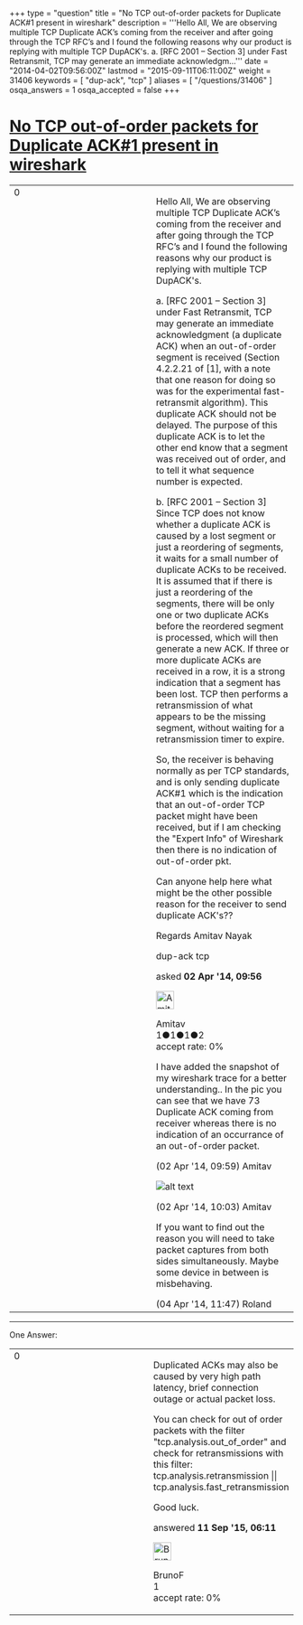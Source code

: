 +++
type = "question"
title = "No TCP out-of-order packets for Duplicate ACK#1 present in wireshark"
description = '''Hello All, We are observing multiple TCP Duplicate ACK’s coming from the receiver and after going through the TCP RFC’s and I found the following reasons why our product is replying with multiple TCP DupACK&#x27;s. a. [RFC 2001 – Section 3] under Fast Retransmit, TCP may generate an immediate acknowledgm...'''
date = "2014-04-02T09:56:00Z"
lastmod = "2015-09-11T06:11:00Z"
weight = 31406
keywords = [ "dup-ack", "tcp" ]
aliases = [ "/questions/31406" ]
osqa_answers = 1
osqa_accepted = false
+++

<div class="headNormal">

# [No TCP out-of-order packets for Duplicate ACK\#1 present in wireshark](/questions/31406/no-tcp-out-of-order-packets-for-duplicate-ack1-present-in-wireshark)

</div>

<div id="main-body">

<div id="askform">

<table id="question-table" style="width:100%;"><colgroup><col style="width: 50%" /><col style="width: 50%" /></colgroup><tbody><tr class="odd"><td style="width: 30px; vertical-align: top"><div class="vote-buttons"><span id="post-31406-upvote" class="ajax-command post-vote up" rel="nofollow" title="I like this post (click again to cancel)"> </span><div id="post-31406-score" class="post-score" title="current number of votes">0</div><span id="post-31406-downvote" class="ajax-command post-vote down" rel="nofollow" title="I dont like this post (click again to cancel)"> </span> <span id="favorite-mark" class="ajax-command favorite-mark" rel="nofollow" title="mark/unmark this question as favorite (click again to cancel)"> </span><div id="favorite-count" class="favorite-count"></div></div></td><td><div id="item-right"><div class="question-body"><p>Hello All, We are observing multiple TCP Duplicate ACK’s coming from the receiver and after going through the TCP RFC’s and I found the following reasons why our product is replying with multiple TCP DupACK's.</p><p>a. [RFC 2001 – Section 3] under Fast Retransmit, TCP may generate an immediate acknowledgment (a duplicate ACK) when an out-of-order segment is received (Section 4.2.2.21 of [1], with a note that one reason for doing so was for the experimental fast-retransmit algorithm). This duplicate ACK should not be delayed. The purpose of this duplicate ACK is to let the other end know that a segment was received out of order, and to tell it what sequence number is expected.</p><p>b. [RFC 2001 – Section 3] Since TCP does not know whether a duplicate ACK is caused by a lost segment or just a reordering of segments, it waits for a small number of duplicate ACKs to be received. It is assumed that if there is just a reordering of the segments, there will be only one or two duplicate ACKs before the reordered segment is processed, which will then generate a new ACK. If three or more duplicate ACKs are received in a row, it is a strong indication that a segment has been lost. TCP then performs a retransmission of what appears to be the missing segment, without waiting for a retransmission timer to expire.</p><p>So, the receiver is behaving normally as per TCP standards, and is only sending duplicate ACK#1 which is the indication that an out-of-order TCP packet might have been received, but if I am checking the "Expert Info" of Wireshark then there is no indication of out-of-order pkt.</p><p>Can anyone help here what might be the other possible reason for the receiver to send duplicate ACK's??</p><p>Regards Amitav Nayak</p></div><div id="question-tags" class="tags-container tags"><span class="post-tag tag-link-dup-ack" rel="tag" title="see questions tagged &#39;dup-ack&#39;">dup-ack</span> <span class="post-tag tag-link-tcp" rel="tag" title="see questions tagged &#39;tcp&#39;">tcp</span></div><div id="question-controls" class="post-controls"></div><div class="post-update-info-container"><div class="post-update-info post-update-info-user"><p>asked <strong>02 Apr '14, 09:56</strong></p><img src="https://secure.gravatar.com/avatar/2cb0c7c53746c79a98efde786ac1a4d3?s=32&amp;d=identicon&amp;r=g" class="gravatar" width="32" height="32" alt="Amitav&#39;s gravatar image" /><p><span>Amitav</span><br />
<span class="score" title="1 reputation points">1</span><span title="1 badges"><span class="badge1">●</span><span class="badgecount">1</span></span><span title="1 badges"><span class="silver">●</span><span class="badgecount">1</span></span><span title="2 badges"><span class="bronze">●</span><span class="badgecount">2</span></span><br />
<span class="accept_rate" title="Rate of the user&#39;s accepted answers">accept rate:</span> <span title="Amitav has no accepted answers">0%</span></p></div></div><div id="comments-container-31406" class="comments-container"><span id="31409"></span><div id="comment-31409" class="comment"><div id="post-31409-score" class="comment-score"></div><div class="comment-text"><p>I have added the snapshot of my wireshark trace for a better understanding.. In the pic you can see that we have 73 Duplicate ACK coming from receiver whereas there is no indication of an occurrance of an out-of-order packet.</p></div><div id="comment-31409-info" class="comment-info"><span class="comment-age">(02 Apr '14, 09:59)</span> <span class="comment-user userinfo">Amitav</span></div></div><span id="31410"></span><div id="comment-31410" class="comment"><div id="post-31410-score" class="comment-score"></div><div class="comment-text"><p><img src="https://osqa-ask.wireshark.org/upfiles/Duplicate_ACK_1.png" alt="alt text" /></p></div><div id="comment-31410-info" class="comment-info"><span class="comment-age">(02 Apr '14, 10:03)</span> <span class="comment-user userinfo">Amitav</span></div></div><span id="31529"></span><div id="comment-31529" class="comment"><div id="post-31529-score" class="comment-score"></div><div class="comment-text"><p>If you want to find out the reason you will need to take packet captures from both sides simultaneously. Maybe some device in between is misbehaving.</p></div><div id="comment-31529-info" class="comment-info"><span class="comment-age">(04 Apr '14, 11:47)</span> <span class="comment-user userinfo">Roland</span></div></div></div><div id="comment-tools-31406" class="comment-tools"></div><div class="clear"></div><div id="comment-31406-form-container" class="comment-form-container"></div><div class="clear"></div></div></td></tr></tbody></table>

------------------------------------------------------------------------

<div class="tabBar">

<span id="sort-top"></span>

<div class="headQuestions">

One Answer:

</div>

</div>

<span id="45785"></span>

<div id="answer-container-45785" class="answer">

<table style="width:100%;"><colgroup><col style="width: 50%" /><col style="width: 50%" /></colgroup><tbody><tr class="odd"><td style="width: 30px; vertical-align: top"><div class="vote-buttons"><span id="post-45785-upvote" class="ajax-command post-vote up" rel="nofollow" title="I like this post (click again to cancel)"> </span><div id="post-45785-score" class="post-score" title="current number of votes">0</div><span id="post-45785-downvote" class="ajax-command post-vote down" rel="nofollow" title="I dont like this post (click again to cancel)"> </span></div></td><td><div class="item-right"><div class="answer-body"><p>Duplicated ACKs may also be caused by very high path latency, brief connection outage or actual packet loss.</p><p>You can check for out of order packets with the filter "tcp.analysis.out_of_order" and check for retransmissions with this filter: tcp.analysis.retransmission || tcp.analysis.fast_retransmission</p><p>Good luck.</p></div><div class="answer-controls post-controls"></div><div class="post-update-info-container"><div class="post-update-info post-update-info-user"><p>answered <strong>11 Sep '15, 06:11</strong></p><img src="https://secure.gravatar.com/avatar/e4d7bea187b1535763804dd04006e4f6?s=32&amp;d=identicon&amp;r=g" class="gravatar" width="32" height="32" alt="BrunoF&#39;s gravatar image" /><p><span>BrunoF</span><br />
<span class="score" title="1 reputation points">1</span><br />
<span class="accept_rate" title="Rate of the user&#39;s accepted answers">accept rate:</span> <span title="BrunoF has no accepted answers">0%</span></p></img></div></div><div id="comments-container-45785" class="comments-container"></div><div id="comment-tools-45785" class="comment-tools"></div><div class="clear"></div><div id="comment-45785-form-container" class="comment-form-container"></div><div class="clear"></div></div></td></tr></tbody></table>

</div>

<div class="paginator-container-left">

</div>

</div>

</div>

